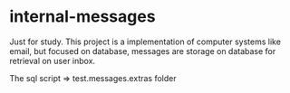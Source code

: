 # internal-messages
Just for study. This project is a implementation of computer systems like email, but focused on database, messages are storage on database for retrieval on user inbox.

The sql script => test.messages.extras folder

